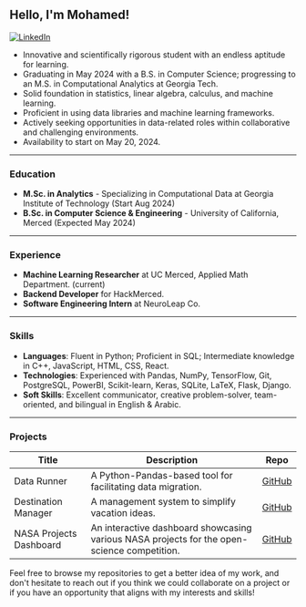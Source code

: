 ## Hello, I'm Mohamed!
[![LinkedIn](https://img.shields.io/badge/LinkedIn-Profile-blue)](https://www.linkedin.com/in/mohamed-hasan-4b850418a/)

- Innovative and scientifically rigorous student with an endless aptitude for learning.
- Graduating in May 2024 with a B.S. in Computer Science; progressing to an M.S. in Computational Analytics at Georgia Tech.
- Solid foundation in statistics, linear algebra, calculus, and machine learning.
- Proficient in using data libraries and machine learning frameworks.
- Actively seeking opportunities in data-related roles within collaborative and challenging environments.
- Availability to start on May 20, 2024.

---
### Education

- **M.Sc. in Analytics** - Specializing in Computational Data at Georgia Institute of Technology (Start Aug 2024)
- **B.Sc. in Computer Science & Engineering** - University of California, Merced (Expected May 2024)

---
### Experience

- **Machine Learning Researcher** at UC Merced, Applied Math Department. (current)
- **Backend Developer** for HackMerced.
- **Software Engineering Intern** at NeuroLeap Co.

---
### Skills
- **Languages**: Fluent in Python; Proficient in SQL; Intermediate knowledge in C++, JavaScript, HTML, CSS, React.
- **Technologies**: Experienced with Pandas, NumPy, TensorFlow, Git, PostgreSQL, PowerBI, Scikit-learn, Keras, SQLite, LaTeX, Flask, Django.
- **Soft Skills**: Excellent communicator, creative problem-solver, team-oriented, and bilingual in English & Arabic.

---
### Projects

| Title                            | Description                                                              | Repo              |
| -------------------------------- | ------------------------------------------------------------------------ | ----------------- |
| Data Runner                      | A Python-Pandas-based tool for facilitating data migration.              | [GitHub](https://github.com/mustachemo/data-runner)       |
| Destination Manager              |  A management system to simplify vacation ideas.                         | [GitHub](https://github.com/mustachemo/destination-manager)       |
| NASA Projects Dashboard          | An interactive dashboard showcasing various NASA projects for the open-science competition.      | [GitHub](https://github.com/mustachemo/NASA-projects-dashboard)       |

Feel free to browse my repositories to get a better idea of my work, and don't hesitate to reach out if you think we could collaborate on a project or if you have an opportunity that aligns with my interests and skills!
